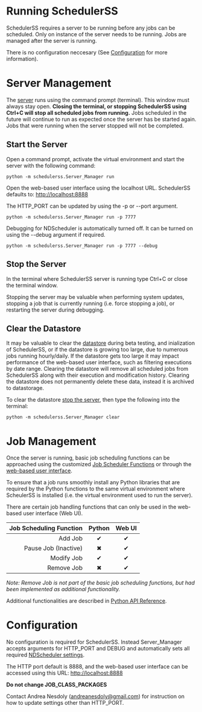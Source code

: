 # Running SchedulerSS
SchedulerSS requires a server to be running before any jobs can be scheduled. Only on instance of the server needs to be running. Jobs are managed after the server is running. 

There is no configuration neccesary (See [Configuration](running-schedulerss.md#configuration) for more information).

# Server Management
The [server](introduction.md#server) runs using the command prompt (terminal). This window must always stay open. **Closing the terminal, or stopping SchedulerSS using Ctrl+C will stop all scheduled jobs from running.** Jobs scheduled in the future will continue to run as expected once the server has be started again. Jobs that were running when the server stopped will not be completed.

## Start the Server
Open a command prompt, activate the virtual environment and start the server with the following command:

    python -m schedulerss.Server_Manager run

Open the web-based user interface using the localhost URL. SchedulerSS defaults to: [http://localhost:8888](http://localhost:8888) 

The HTTP_PORT can be updated by using the -p or --port argument.

    python -m schedulerss.Server_Manager run -p 7777

Debugging for NDScheduler is automatically turned off. It can be turned on using the --debug argument if required.

    python -m schedulerss.Server_Manager run -p 7777 --debug

## Stop the Server
In the terminal where SchedulerSS server is running type Ctrl+C or close the terminal window.

Stopping the server may be valuable when performing system updates, stopping a job that is currently running (i.e. force stopping a job), or restarting the server during debugging.

## Clear the Datastore
It may be valuable to clear the [datastore](introduction.md#datastore) during beta testing, and inialization of SchedulerSS, or if the datastore is growing too large, due to numerous jobs running hourly/daily. If the datastore gets too large it may impact performance of the web-based user interface, such as filtering executions by date range. Clearing the datastore will remove all scheduled jobs from SchedulerSS along with their execution and modification history. Clearing the datastore does not permanently delete these data, instead it is archived to datastorage.

To clear the datastore [stop the server](running-schedulerss.md#stop-the-server), then type the following into the terminal:

    python -m schedulerss.Server_Manager clear

# Job Management
Once the server is running, basic job scheduling functions can be approached using the customized [Job Scheduler Functions](job-handler.md) or through the [web-based user interface](tutorial.md). 

To ensure that a job runs smoothly install any Python libraries that are required by the Python functions to the same virtual environment where ScheulerSS is installed (i.e. the virtual environment used to run the server).

There are certain job handling functions that can only be used in the web-based user interface (Web UI).

Job Scheduling Function | Python  | Web UI
-----------: |:-------------:| :-----------:
Add Job | &#10004;| &#10004;
Pause Job (Inactive) | &#10006;| &#10004;
Modify Job | &#10004; | &#10004;
Remove Job | &#10006; | &#10004;

*Note: Remove Job is not part of the basic job scheduling functions, but had been implemented as additional functionality.*

Additional functionalities are described in [Python API Reference](python-modules.md). 

# Configuration
No configuration is required for SchedulerSS. Instead Server_Manager accepts arguments for HTTP_PORT and DEBUG and automatically sets all required [NDScheduler settings](https://github.com/Nextdoor/ndscheduler/blob/d31016aaca480e38a69d75a66a9978a937c6a0b0/ndscheduler/default_settings.py). 

The HTTP port default is 8888, and the web-based user interface can be accessed using this URL: [http://localhost:8888](http://localhost:8888)

**Do not change JOB_CLASS_PACKAGES**

Contact Andrea Nesdoly (<andreanesdoly@gmail.com>) for instruction on how to update settings other than HTTP_PORT. 